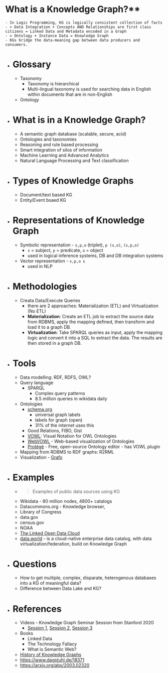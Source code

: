 # What is a Knowledge Graph?**
	- In Logic Programming, KG is logically consistent collection of facts
	- > Data Integration + Concepts AND Relationships are first class citizens = Linked Data and Metadata encoded in a Graph
	- > Ontology + Instance Data = Knowledge Graph
	- KGs bridge the data-meaning gap between data producers and consumers.
- # Glossary
	- Taxonomy
		- Taxonomy is hierarchical
		- Multi-lingual taxonomy is used for searching data in English within documents that are in non-English
	- Ontology
- # What is in a Knowledge Graph?
	- A semantic graph database (scalable, secure, acid)
	- Ontologies and taxonomies
	- Reasoning and rule based processing
	- Smart integration of silos of information
	- Machine Learning and Advanced Analytics
	- Natural Language Processing and Text classification
- # Types of Knowledge Graphs
	- Document/text based KG
	- Entity/Event bsaed KG
- # Representations of Knowledge Graph
	- Symbolic representation - `s,p,o` (triplet), `p (s,o)`, `(s,p,o)`
		- `s` = subject, `p` = predicate, `o` = object
		- used in logical inference systems, DB and DB integration systems
	- Vector representation - `s,p,o ε `
		- used in NLP
- # Methodologies
	- Creata Data/Execute Queries
		- there are 2 approaches: Materialization (ETL) and Virtualization (No ETL)
		- __Materialization__: Create an ETL job to extract the source data from RDBMS, apply the mapping defined, then transform and load it to a graph DB.
		- __Virtualization__: Take SPARQL queries as input, apply the mapping logic and convert it into a SQL to extract the data. The results are then stored in a graph DB.
- # Tools
	- Data modelling: RDF, RDFS, OWL?
	- Query language
		- SPARQL
			- Complex query patterns
			- 8.5 million queries in wikidata daily
	- Ontologies
		- [schema.org](https://schema.org)
			- universal graph labels
			- labels for graph (open)
			- 31% of the internet uses this
		- Good Relations, FIBO, Gist
		- [VOWL](http://vowl.visualdataweb.org): Visual Notation for OWL Ontologies
		- [WebVOWL](http://vowl.visualdataweb.org/webvowl.html) - Web-based visualization of Ontologies
		- [Protégé](https://protege.stanford.edu) - Free, open-source Ontology editor - has VOWL plugin
	- Mapping from RDBMS to RDF graphs: R2RML
	- Visualization - [Grafo](https://gra.fo)
- # Examples
	- > Examples of public data sources using KG
	- Wikidata - 80 million nodes, 4800+ catalogs
	- Datacommons.org - Knowledge browser,
	- Library of Congress
	- data.gov
	- census.gov
	- NOAA
	- [The Linked Open Data Cloud](https://lod-cloud.net)
	- [data.world](https://data.world) - is a cloud-native enterprise data catalog, with data virtualization/federation, build on Knowledge Graph
- # Questions
	- How to get multiple, complex, disparate, heterogenous databases into a KG of meaningful data?
	- Difference between Data Lake and KG?
- # References
	- Videos - Knowledge Graph Seminar Session from Stanford 2020
		- [Session 1](https://www.youtube.com/watch?v=bvwjG-3qAmY&ab_channel=VinayKChaudhri), [Session 2](https://www.youtube.com/watch?v=ZWM-Dlw3VCM), [Session 3](https://www.youtube.com/watch?v=5RXVorAglVc)
	- Books
		- Linked Data
		- The Technology Fallacy
		- What is Semantic Web?
	- [History of Knowledge Graphs](https://knowledgegraph.today)
	- https://www.dagstuhl.de/18371
	- https://arxiv.org/abs/2003.02320